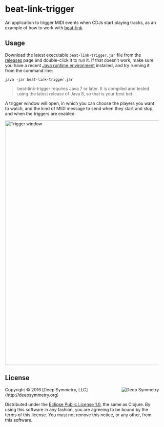 # beat-link-trigger

An application to trigger MIDI events when CDJs start playing tracks,
as an example of how to work with
[beat-link](https://github.com/brunchboy/beat-link#beat-link).

## Usage

Download the latest executable `beat-link-trigger.jar` file from the
[releases](https://github.com/brunchboy/beat-link-trigger/releases)
page and double-click it to run it. If that doesn&rsquo;t work, make
sure you have a recent
[Java runtime environment](https://java.com/inc/BrowserRedirect1.jsp)
installed, and try running it from the command line:

    java -jar beat-link-trigger.jar

> beat-link-trigger requires Java 7 or later. It is compiled and
> tested using the latest release of Java 8, so that is your best bet.

A trigger window will open, in which you can choose the players you
want to watch, and the kind of MIDI message to send when they start
and stop, and when the triggers are enabled:

<image src="doc/assets/TriggerWindow.png" alt="Trigger window" width="800">

## License

<img align="right" alt="Deep Symmetry" src="https://github.com/brunchboy/beat-link/blob/master/assets/DS-logo-bw-200-padded-left.png">
Copyright © 2016 [Deep Symmetry, LLC](http://deepsymmetry.org)

Distributed under the
[Eclipse Public License 1.0](http://opensource.org/licenses/eclipse-1.0.php),
the same as Clojure. By using this software in any fashion, you are
agreeing to be bound by the terms of this license. You must not remove
this notice, or any other, from this software.
